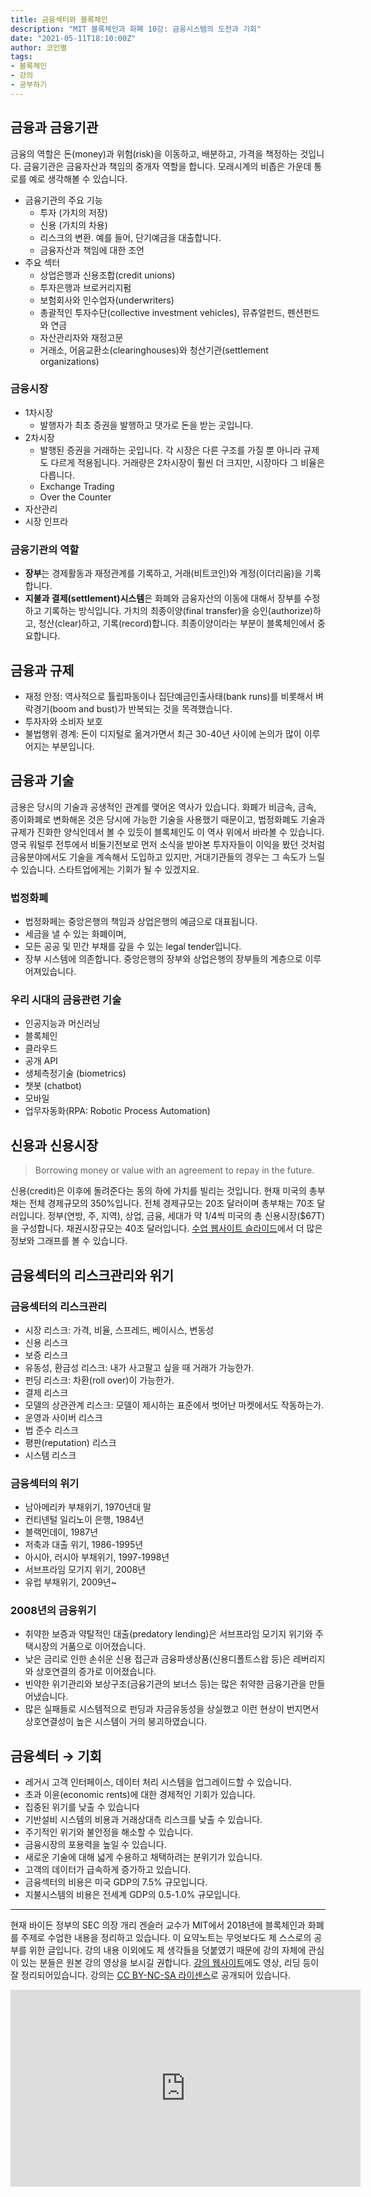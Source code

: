 ```yaml
---
title: 금융섹터와 블록체인
description: "MIT 블록체인과 화폐 10강: 금융시스템의 도전과 기회"
date: "2021-05-11T18:10:00Z"
author: 코인별
tags: 
- 블록체인
- 강의
- 공부하기
---
```


## 금융과 금융기관
금융의 역할은 돈(money)과 위험(risk)을 이동하고, 배분하고, 가격을 책정하는 것입니다. 금융기관은 금융자산과 책임의 중개자 역할을 합니다. 모래시계의 비좁은 가운데 통로를 예로 생각해볼 수 있습니다. 

- 금융기관의 주요 기능
  - 투자 (가치의 저장)
  - 신용 (가치의 차용)
  - 리스크의 변환. 예를 들어, 단기예금을 대출합니다.
  - 금융자산과 책임에 대한 조언
- 주요 섹터
  - 상업은행과 신용조합(credit unions)
  - 투자은행과 브로커리지펌
  - 보험회사와 인수업자(underwriters)
  - 총괄적인 투자수단(collective investment vehicles), 뮤츄얼펀드, 펜션펀드와 연금
  - 자산관리자와 재정고문
  - 거래소, 어음교환소(clearinghouses)와 청산기관(settlement organizations)

### 금융시장
- 1차시장
  - 발행자가 최초 증권을 발행하고 댓가로 돈을 받는 곳입니다.
- 2차시장
  - 발행된 증권을 거래하는 곳입니다. 각 시장은 다른 구조를 가질 뿐 아니라 규제도 다르게 적용됩니다. 거래량은 2차시장이 훨씬 더 크지만, 시장마다 그 비율은 다릅니다.
  - Exchange Trading
  - Over the Counter
- 자산관리
- 시장 인프라

### 금융기관의 역할
- **장부**는 경제활동과 재정관계를 기록하고, 거래(비트코인)와 계정(이더리움)을 기록합니다.
- **지불과 결제(settlement)시스템**은 화폐와 금융자산의 이동에 대해서 장부를 수정하고 기록하는 방식입니다. 가치의 최종이양(final transfer)을 승인(authorize)하고, 청산(clear)하고, 기록(record)합니다. 최종이양이라는 부분이 블록체인에서 중요합니다. 

## 금융과 규제
- 재정 안정: 역사적으로 튤립파동이나 집단예금인출사태(bank runs)를 비롯해서 벼락경기(boom and bust)가 반복되는 것을 목격했습니다.
- 투자자와 소비자 보호
- 불법행위 경계: 돈이 디지털로 옮겨가면서 최근 30-40년 사이에 논의가 많이 이루어지는 부분입니다.

## 금융과 기술
금용은 당시의 기술과 공생적인 관계를 맺어온 역사가 있습니다. 화폐가 비금속, 금속, 종이화폐로 변화해온 것은 당시에 가능한 기술을 사용했기 때문이고, 법정화폐도 기술과 규제가 진화한 양식인데서 볼 수 있듯이 블록체인도 이 역사 위에서 바라볼 수 있습니다. 영국 워털루 전투에서 비둘기전보로 먼저 소식을 받아본 투자자들이 이익을 봤던 것처럼 금융분야에서도 기술을 계속해서 도입하고 있지만, 거대기관들의 경우는 그 속도가 느릴 수 있습니다. 스타트업에게는 기회가 될 수 있겠지요.

### 법정화폐
- 법정화페는 중앙은행의 책임과 상업은행의 예금으로 대표됩니다. 
- 세금을 낼 수 있는 화폐이며, 
- 모든 공공 및 민간 부채를 갚을 수 있는 legal tender입니다. 
- 장부 시스템에 의존합니다. 중앙은행의 장부와 상업은행의 장부들의 계층으로 이루어져있습니다.

### 우리 시대의 금융관련 기술
- 인공지능과 머신러닝
- 블록체인
- 클라우드
- 공개 API
- 생체측정기술 (biometrics)
- 챗봇 (chatbot)
- 모바일
- 업무자동화(RPA: Robotic Process Automation)

## 신용과 신용시장

> Borrowing money or value with an agreement to repay in the future.

신용(credit)은 이후에 돌려준다는 동의 하에 가치를 빌리는 것입니다. 현재 미국의 총부채는 전체 경제규모의 350%입니다. 전체 경제규모는 20조 달러이며 총부채는 70조 달러입니다. 정부(연방, 주, 지역), 상업, 금융, 세대가 약 1/4씩 미국의 총 신용시장($67T)을 구성합니다. 채권시장규모는 40조 달러입니다. [수업 웹사이트 슬라이드](https://ocw.mit.edu/courses/sloan-school-of-management/15-s12-blockchain-and-money-fall-2018/lecture-slides/MIT15_S12F18_ses10.pdf)에서 더 많은 정보와 그래프를 볼 수 있습니다.

## 금융섹터의 리스크관리와 위기

### 금융섹터의 리스크관리
- 시장 리스크: 가격, 비율, 스프레드, 베이시스, 변동성
- 신용 리스크
- 보증 리스크
- 유동성, 환금성 리스크: 내가 사고팔고 싶을 때 거래가 가능한가.
- 펀딩 리스크: 차환(roll over)이 가능한가.
- 결제 리스크
- 모델의 상관관계 리스크: 모델이 제시하는 표준에서 벗어난 마켓에서도 작동하는가.
- 운영과 사이버 리스크
- 법 준수 리스크
- 평판(reputation) 리스크
- 시스템 리스크

### 금융섹터의 위기
- 남아메리카 부채위기, 1970년대 말
- 컨티넨털 일리노이 은행, 1984년
- 블랙먼데이, 1987년
- 저축과 대출 위기, 1986-1995년
- 아시아, 러시아 부채위기, 1997-1998년
- 서브프라임 모기지 위기, 2008년
- 유럽 부채위기, 2009년~

### 2008년의 금융위기
- 취약한 보증과 약탈적인 대출(predatory lending)은 서브프라임 모기지 위기와 주택시장의 거품으로 이어졌습니다.
- 낮은 금리로 인한 손쉬운 신용 접근과 금융파생상품(신용디폴트스왑 등)은 레버리지와 상호연결의 증가로 이어졌습니다.
- 빈약한 위기관리와 보상구조(금융기관의 보너스 등)는 많은 취약한 금융기관을 만들어냈습니다.
- 많은 실패들로 시스템적으로 펀딩과 자금유동성을 상실했고 이런 현상이 번지면서 상호연결성이 높은 시스템이 거의 붕괴하였습니다.

## 금융섹터 → 기회
- 레거시 고객 인터페이스, 데이터 처리 시스템을 업그레이드할 수 있습니다.
- 초과 이윤(economic rents)에 대한 경제적인 기회가 있습니다.
- 집중된 위기를 낮출 수 있습니다
- 기반설비 시스템의 비용과 거래상대측 리스크를 낮출 수 있습니다.
- 주기적인 위기와 불안정을 해소할 수 있습니다.
- 금융시장의 포용력을 높일 수 있습니다.
- 새로운 기술에 대해 넓게 수용하고 채택하려는 분위기가 있습니다.
- 고객의 데이터가 급속하게 증가하고 있습니다.
- 금융섹터의 비용은 미국 GDP의 7.5% 규모입니다.
- 지불시스템의 비용은 전세계 GDP의 0.5-1.0% 규모입니다.

---
현재 바이든 정부의 SEC 의장 개리 겐슬러 교수가 MIT에서 2018년에 블록체인과 화폐를 주제로 수업한 내용을 정리하고 있습니다. 이 요약노트는 무엇보다도 제 스스로의 공부를 위한 글입니다. 강의 내용 이외에도 제 생각들을 덧붙였기 때문에 강의 자체에 관심이 있는 분들은 원본 강의 영상을 보시길 권합니다. [강의 웹사이트](https://ocw.mit.edu/courses/sloan-school-of-management/15-s12-blockchain-and-money-fall-2018/video-lectures/)에도 영상, 리딩 등이 잘 정리되어있습니다. 강의는 [CC BY-NC-SA 라이센스](https://creativecommons.org/licenses/by-nc-sa/4.0/)로 공개되어 있습니다.

<iframe width="560" height="315" src="https://www.youtube.com/embed/l0vD_FBWk0g" title="YouTube video player" frameborder="0" allow="accelerometer; autoplay; clipboard-write; encrypted-media; gyroscope; picture-in-picture" allowfullscreen></iframe>